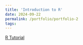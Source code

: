 ```yaml
---
title: 'Introduction to R'
date: 2024-09-22
permalink: /portfolio/portfolio-2
tags:
---
```

[R Tutorial](https://github.com/donaldgrasse/donaldgrasse.github.io/blob/master/files/RTutorial.html)
